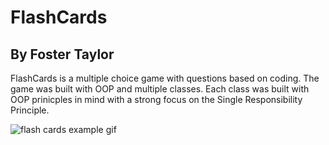 # FlashCards

## By Foster Taylor

FlashCards is a multiple choice game with questions based on coding.  The game was built with OOP and multiple classes.  Each class was built with OOP prinicples in mind with a strong focus on the Single Responsibility Principle. 

![flash cards example gif](https://media.giphy.com/media/1zkb1q58eTiTH6D7wc/giphy.gif)
